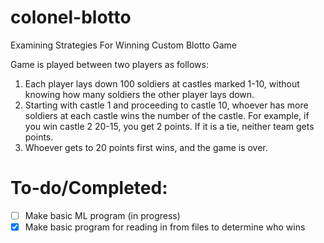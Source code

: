 # colonel-blotto
Examining Strategies For Winning Custom Blotto Game


Game is played between two players as follows:
1. Each player lays down 100 soldiers at castles marked 1-10, without knowing how many soldiers the other player lays down.
2. Starting with castle 1 and proceeding to castle 10, whoever has more soldiers at each castle wins the number of the castle. For example, if you win castle 2 20-15, you get 2 points. If it is a tie, neither team gets points.
3. Whoever gets to 20 points first wins, and the game is over.


# To-do/Completed:
- [ ] Make basic ML program (in progress)
- [x] Make basic program for reading in from files to determine who wins